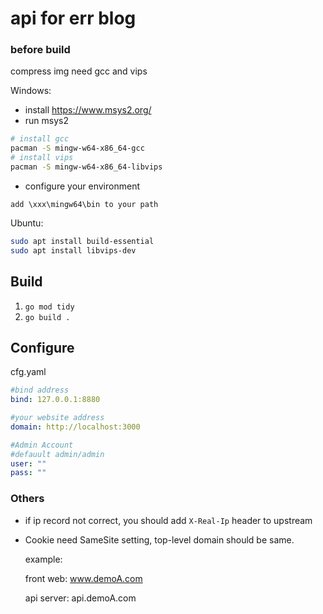 # api for err blog 

### before build
compress img need gcc and vips 

Windows:
- install https://www.msys2.org/
- run msys2
```bash
# install gcc
pacman -S mingw-w64-x86_64-gcc 
# install vips
pacman -S mingw-w64-x86_64-libvips 
```
- configure your environment
```
add \xxx\mingw64\bin to your path
```
Ubuntu:
```bash
sudo apt install build-essential
sudo apt install libvips-dev
```


## Build
1. `go mod tidy`
2. `go build .`

## Configure
cfg.yaml
```yaml
#bind address
bind: 127.0.0.1:8880

#your website address
domain: http://localhost:3000

#Admin Account
#defauult admin/admin
user: ""
pass: ""
```

### Others
- if ip record not correct, you should add 
`X-Real-Ip` header to upstream
- Cookie need SameSite setting, top-level domain should be same.
  
  example:

  front web: www.demoA.com 
  
  api server: api.demoA.com




